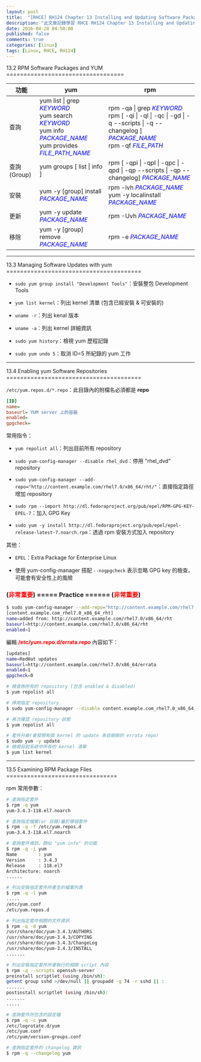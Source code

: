 ```yaml
---
layout: post
title:  "[RHCE] RH124 Chapter 13 Installing and Updating Software Packages 學習筆記"
description: "此文章記錄學習 RHCE RH124 Chapter 13 Installing and Updating Software Packages 留下的內容"
date: 2016-04-28 04:50:00
published: false
comments: true
categories: [linux]
tags: [Linux, RHCE, RH124]
---
```


<a name="ch13.2" />
13.2 RPM Software Packages and YUM
==================================

| 功能 | yum | rpm |
|-----|-----|-----|
| 查詢 | yum list &#124; grep <font color='blue'>*KEYWORD*</font> <br />yum search <font color='blue'>*KEYWORD*</font> <br />yum info <font color='blue'>*PACKAGE_NAME*</font> <br />yum provides <font color='blue'>*FILE_PATH_NAME*</font> | rpm -qa &#124; grep <font color='blue'>*KEYWORD*</font> <br />rpm [ -qi &#124; -ql &#124; -qc &#124; -gd &#124; -q --scripts &#124; -q --changelog ] <font color='blue'>*PACKAGE_NAME*</font> <br /> rpm -qf <font color='blue'>*FILE_PATH*</font> |
| 查詢(Group) | yum groups [ list &#124; info ] | rpm [ -qpi &#124; -qpl &#124; -qpc &#124; -qpd &#124; -qp --scripts &#124; -qp --changelog] <font color='blue'>*PACKAGE_NAME*</font> |
| 安裝 | yum -y [group] install <font color='blue'>*PACKAGE_NAME*</font> | rpm -ivh <font color='blue'>*PACKAGE_NAME*</font> <br />yum -y localinstall <font color='blue'>*PACKAGE_NAME*</font> |
| 更新 | yum -y update <font color='blue'>*PACKAGE_NAME*</font> | rpm -Uvh <font color='blue'>*PACKAGE_NAME*</font> |
| 移除 | yum -y [group] remove <font color='blue'>*PACKAGE_NAME*</font> | rpm -e <font color='blue'>*PACKAGE_NAME*</font> |

---------------------------------------------------------------

<a name="ch13.3" />
13.3 Managing Software Updates with yum
=======================================

- `sudo yum group install "Development Tools"`：安裝整包 Development Tools

- `yum list kernel`：列出 kernel 清單 (包含已經安裝 & 可安裝的)

- `uname -r`：列出 kenal 版本

- `uname -a`：列出 kernel 詳細資訊

- `sudo yum history`：檢視 yum 歷程記錄

- `sudo yum undo 5`：取消 ID=5 所紀錄的 yum 工作

---------------------------------------------------------------

<a name="ch13.4" />
13.4 Enabling yum Software Repositories
=======================================

`/etc/yum.repos.d/*.repo`：此目錄內的附檔名必須都是 **repo**

```ini
[ID]
name=
baseurl= YUM server 上的容器
enabled=
gpgcheck=
```

常用指令：

- `yum repolist all`：列出目前所有 repository

- `sudo yum-config-manager --disable rhel_dvd`：停用 "rhel_dvd" repository

- `sudo yum-config-manager --add-repo="http://content.example.com/rhel7.0/x86_64/rht/"`：直接指定路徑增加 repository

- `sudo rpm --import http://dl.fedoraproject.org/pub/epel/RPM-GPG-KEY-EPEL-7`：加入 GPG Key

- `sudo yum -y install http://dl.fedoraproject.org/pub/epel/epel-release-latest-7.noarch.rpm`：透過 rpm 安裝方式加入 repository

其他：

- `EPEL`：Extra Package for Enterprise Linux

- 使用 yum-config-manager 搭配 `--nogpgcheck` 表示忽略 GPG key 的檢查，可能會有安全性上的風險

### (**<font color='red'>非常重要</font>**) ===== Practice ====== (**<font color='red'>非常重要</font>**)

```bash
$ sudo yum-config-manager --add-repo="http://content.example.com/rhel7.0/x86_64/rht"
[content.example.com_rhel7.0_x86_64_rht]
name=added from: http://content.example.com/rhel7.0/x86_64/rht
baseurl=http://content.example.com/rhel7.0/x86_64/rht
enabled=1
```

編輯 **<font color='red'>/etc/yum.repo.d/errata.repo</font>** 內容如下：

```bash
[updates]
name=RedHat updates
baseurl=http://content.example.com/rhel7.0/x86_64/errata
enabled=1
gpgcheck=0
```

```bash
# 檢查詢所有的 repository (包含 enabled & disabled)
$ yum repolist all

# 停用指定 repository
$ sudo yum-config-manager --disable content.example.com_rhel7.0_x86_64_rht

# 再次確認 repository 狀態
$ yum repolist all

# 套件升級(會發現有個 kernel 的 update 來自剛剛的 errata repo)
$ sudo yum -y update
# 檢視目前系統中所有的 kernel 清單
$ yum list kernel
```

---------------------------------------------------------------

<a name="ch13.5" />
13.5 Examining RPM Package Files
================================

rpm 常用參數：

```bash
# 查詢指定套件
$ rpm -q yum
yum-3.4.3-118.el7.noarch

# 查詢指定檔案(or 目錄)屬於哪個套件
$ rpm -q -f /etc/yum.repos.d
yum-3.4.3-118.el7.noarch

# 查詢套件資訊，類似 "yum info" 的功能
$ rpm -q -i yum
Name        : yum
Version     : 3.4.3
Release     : 118.el7
Architecture: noarch
......

# 列出安裝指定套件所產生的檔案列表
$ rpm -q -l yum
.....
/etc/yum.conf
/etc/yum.repos.d

# 列出指定套件相關的文件資訊
$ rpm -q -d yum
/usr/share/doc/yum-3.4.3/AUTHORS
/usr/share/doc/yum-3.4.3/COPYING
/usr/share/doc/yum-3.4.3/ChangeLog
/usr/share/doc/yum-3.4.3/INSTALL
.......

# 列出安裝指定套件所會執行的相關 script 內容
$ rpm -q --scripts openssh-server
preinstall scriptlet (using /bin/sh):
getent group sshd >/dev/null || groupadd -g 74 -r sshd || :
.......
postinstall scriptlet (using /bin/sh):
.......
.....

# 查詢套件所包含的設定檔
$ rpm -q -c yum
/etc/logrotate.d/yum
/etc/yum.conf
/etc/yum/version-groups.conf

# 查詢指定套件的 changelog 資訊
$ rpm -q --changelog yum
```
